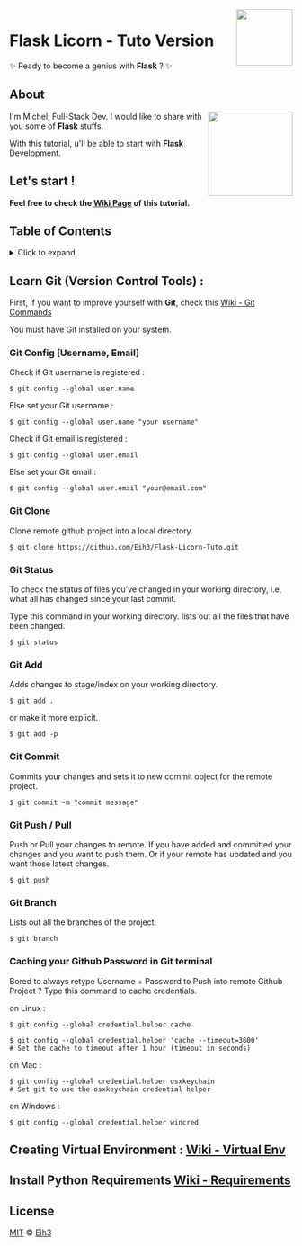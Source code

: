 <img align="right" width="100" src="https://lh3.googleusercontent.com/proxy/21-A-tn6Jb66tns9zQ8ST6RDjgTVitrm6RzhljE4YZB9Dya3C6LDyZX7kWJgXyv9W7GtMpIKgc6fmhaas-cIf5bVlO9pf3I8VwkTnbo3GyaK2s9zRqBhpTDsQz_918MVyIdOvl6hwHh6biun9cLhJcUY5yqHn8XaSuIJKAVKuIVmJQhKT-jVHCwwKcDIz-jaMqLdKDR7eSxBINDgjQ">

Flask Licorn - Tuto Version
===========================
✨ Ready to become a genius with **Flask** ? ✨

## About
<img align="right" width="150" src="https://upload.wikimedia.org/wikipedia/commons/3/3c/Flask_logo.svg">

I'm Michel, Full-Stack Dev. I would like to share with you some of **Flask** stuffs.

With this tutorial, u'll be able to start with **Flask** Development.

## Let's start !
**Feel free to check the [Wiki Page](https://github.com/Eih3/Flask-Licorn-Tuto/wiki) of this tutorial.**

## Table of Contents

<details>
<summary>Click to expand</summary>

- [Learn Git (Version Control Tools)](#about)
- [Install](#Learn Git (Version Control Tools))
- [Usage](#usage)
  * [API](#api)
  * [Configuration Options](#configuration-options)
- [CLI Usage](#cli-usage)
- [Transforms](#transforms)
  * [CODE](#code)
  * [REMOTE](#remote)
  * [TOC](#toc)
- [Running Async transforms](#running-async-transforms)
- [🔌 Third Party Plugins](#%F0%9F%94%8C-third-party-plugins)
- [Adding Custom Transforms](#adding-custom-transforms)
- [Plugin Example](#plugin-example)
- [Other usage examples](#other-usage-examples)
- [Custom Transform Demo](#custom-transform-demo)
- [Prior Art](#prior-art)
- [License](#license)

</details>


## Learn Git (Version Control Tools) : 
First, if you want to improve yourself with **Git**, check this [Wiki - Git Commands](https://github.com/Eih3/Flask-Licorn-Tuto/wiki/Git-Commands)

You must have Git installed on your system.

### Git Config [Username, Email]
Check if Git username is registered :
``` shell
$ git config --global user.name 
```
Else set your Git username :
``` shell
$ git config --global user.name "your username"
```
Check if Git email is registered :
``` shell
$ git config --global user.email 
```
Else set your Git email :
``` shell
$ git config --global user.email "your@email.com"
```

### Git Clone 
Clone remote github project into a local directory.
``` shell
$ git clone https://github.com/Eih3/Flask-Licorn-Tuto.git
```

### Git Status
To check the status of files you’ve changed in your working directory, 
i.e, what all has changed since your last commit.

Type this command in your working directory. lists out all the files that have been changed.
``` shell
$ git status
```

### Git Add
Adds changes to stage/index on your working directory.
``` shell
$ git add .
```
or make it more explicit.
``` shell
$ git add -p
```

### Git Commit
Commits your changes and sets it to new commit object for the remote project.
``` shell
$ git commit -m "commit message"
```

### Git Push / Pull
Push or Pull your changes to remote. If you have added and committed your changes and you want to push them. 
Or if your remote has updated and you want those latest changes.
``` shell
$ git push
```

### Git Branch
Lists out all the branches of the project.
``` shell
$ git branch
```

### Caching your Github Password in Git terminal
Bored to always retype Username + Password to Push into remote Github Project ?
Type this command to cache credentials.

on Linux :
``` shell
$ git config --global credential.helper cache

$ git config --global credential.helper 'cache --timeout=3600'
# Set the cache to timeout after 1 hour (timeout in seconds)
```

on Mac :
``` shell
$ git config --global credential.helper osxkeychain
# Set git to use the osxkeychain credential helper
```

on Windows :
``` shell
$ git config --global credential.helper wincred
```

## Creating Virtual Environment : [Wiki - Virtual Env](https://github.com/Eih3/Flask-Licorn-Tuto/wiki/Virtual-Env)

## Install Python Requirements [Wiki - Requirements](https://github.com/Eih3/Flask-Licorn-Tuto/wiki/Requirements)


## License

[MIT][mit] © [Eih3][author]

[mit]:      http://opensource.org/licenses/MIT
[author]:   http://github.com/eih3